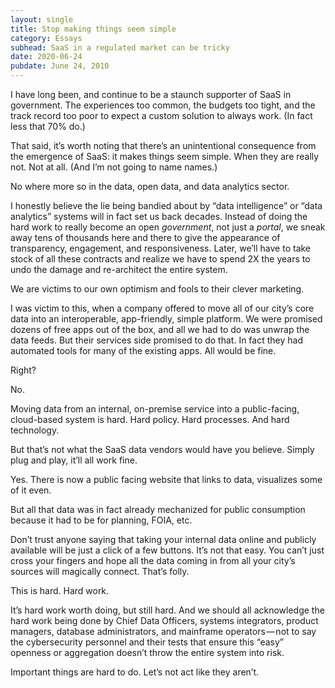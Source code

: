 ```yaml
---
layout: single
title: Stop making things seem simple
category: Essays
subhead: SaaS in a regulated market can be tricky
date: 2020-06-24
pubdate: June 24, 2010
---
```


I have long been, and continue to be a staunch supporter of SaaS in government. The experiences too common, the budgets too tight, and the track record too poor to expect a custom solution to always work. (In fact less that 70% do.)

That said, it’s worth noting that there’s an unintentional consequence from the emergence of SaaS: it makes things seem simple. When they are really not. Not at all. (And I’m not going to name names.)

No where more so in the data, open data, and data analytics sector.

I honestly believe the lie being bandied about by “data intelligence” or “data analytics” systems will in fact set us back decades. Instead of doing the hard work to really become an open _government_, not just a _portal_, we sneak away tens of thousands here and there to give the appearance of transparency, engagement, and responsiveness. Later, we’ll have to take stock of all these contracts and realize we have to spend 2X the years to undo the damage and re-architect the entire system.

We are victims to our own optimism and fools to their clever marketing.

I was victim to this, when a company offered to move all of our city’s core data into an interoperable, app-friendly, simple platform. We were promised dozens of free apps out of the box, and all we had to do was unwrap the data feeds. But their services side promised to do that. In fact they had automated tools for many of the existing apps. All would be fine.

Right?

No.

Moving data from an internal, on-premise service into a public-facing, cloud-based system is hard. Hard policy. Hard processes. And hard technology.

But that’s not what the SaaS data vendors would have you believe. Simply plug and play, it’ll all work fine.

Yes. There is now a public facing website that links to data, visualizes some of it even.

But all that data was in fact already mechanized for public consumption because it had to be for planning, FOIA, etc.

Don’t trust anyone saying that taking your internal data online and publicly available will be just a click of a few buttons. It’s not that easy. You can’t just cross your fingers and hope all the data coming in from all your city’s sources will magically connect. That’s folly.

This is hard. Hard work.

It’s hard work worth doing, but still hard. And we should all acknowledge the hard work being done by Chief Data Officers, systems integrators, product managers, database administrators, and mainframe operators — not to say the cybersecurity personnel and their tests that ensure this “easy” openness or aggregation doesn’t throw the entire system into risk.

Important things are hard to do. Let’s not act like they aren’t.
